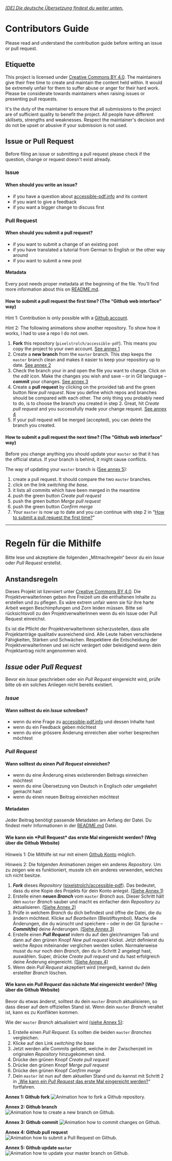 *[[DE] Die deutsche Übersetzung findest du weiter unten.](#de)*

# Contributors Guide

Please read and understand the contribution guide before writing an issue or pull request.

## Etiquette

This project is licensed under [Creative Commons BY 4.0](LICENSE). The maintainers give their free time to create and maintain the content held within. It would be extremely unfair for them to suffer abuse or anger for their hard work. Please be considerate towards maintainers when raising issues or presenting pull requests.

It's the duty of the maintainer to ensure that all submissions to the project are of sufficient quality to benefit the project. All people have different skillsets, strengths and weaknesses. Respect the maintainer's decision and do not be upset or abusive if your submission is not used.

## Issue or Pull Request

Before filing an issue or submitting a pull request please check if the question, change or request doesn't exist already.

### Issue

#### When should you write an issue?

- if you have a question about [accessible-pdf.info](https://accessible-pdf.info/en/) and its content
- if you want to give a feedback
- if you want a bigger change to discuss first

### Pull Request

#### When should you submit a pull request?

- if you want to submit a change of an existing post
- if you have translated a tutorial from German to English or the other way around
- if you want to submit a new post

#### Metadata

Every post needs proper metadata at the beginning of the file. You'll find more information about this on [README.md](README.md).

<h4 id="en-pull-request-first-time">How to submit a pull request the first time? (The “Github web interface” way)</h4>

Hint 1: Contribution is only possible with a [Github account](https://github.com/join).

Hint 2: The following animations show another repository. To show how it works, I had to use a repo I do not own.

1. **Fork** this repository (`pixelstrolch/accessible-pdf`). This means you copy the project to your own account. [See annex 1](#annex1)
2. Create a **new branch** from the `master` branch. This step keeps the `master` branch clean and makes it easier to keep your repository up to date. [See annex 2](#annex2)
3. Check the branch your in and open the file you want to change. Click on the *edit* icon. Make the changes you wish and save – or in Git language – **commit** your changes. [See annex 3](#annex3)
4. Create a **pull request** by clicking on the provided tab and the green button *New pull request*. Now you define which repos and branches should be compared with each other. The only thing you probably need to do, is to choose the branch you created in step 2. Great, hit *Create pull request* and you successfully made your change request. [See annex 4](#annex4)
5. If your pull request will be merged (accepted), you can delete the branch you created.

#### How to submit a pull request the next time? (The “Github web interface” way)

Before you change anything you should update your `master` so that it has the official status. If your branch is behind, it might cause conflicts.

The way of updating your `master` branch is ([See annex 5](#annex5)):

1. create a pull request. It should compare the two `master` branches. 
2. click on the link *switching the base*.
3. it lists all commits which have been merged in the meantime
4. push the green button *Create pull request*
5. push the green button *Merge pull request*
6. push the green button *Confirm merge*
7. Your `master` is now up to date and you can continue with step 2 in “[How to submit a pull request the first time?](#en-pull-request-first-time)”

***

<h1 id="de">Regeln für die Mithilfe</h1>

Bitte lese und akzeptiere die folgenden „Mitmachregeln“ bevor du ein *Issue* oder *Pull Request* erstellst.

## Anstandsregeln

Dieses Projekt ist lizensiert unter [Creative Commons BY 4.0](LICENSE). Die ProjektverwalterInnen geben ihre Freizeit um die enthaltenen Inhalte zu erstellen und zu pflegen. Es wäre extrem unfair wenn sie für ihre harte Arbeit wegen Beschimpfungen und Zorn leiden müssen. Bitte sei rücksichtsvoll zu den ProjektverwalterInnen wenn du ein Issue oder Pull Request einreichst.

Es ist die Pflicht der ProjektverwalterInnen sicherzustellen, dass alle Projektanträge qualitativ ausreichend sind. Alle Leute haben verschiedene Fähigkeiten, Stärken und Schwächen. Respektiere die Entscheidung der ProjektverwalterInnen und sei nicht verärgert oder beleidigend wenn dein Projektantrag nicht angenommen wird.

## *Issue* oder *Pull Request*

Bevor ein *Issue* geschrieben oder ein *Pull Request* eingereicht wird, prüfe bitte ob ein solches Anliegen nicht bereits existiert.

### *Issue*

#### Wann solltest du ein *Issue* schreiben?

- wenn du eine Frage zu [accessible-pdf.info](https://accessible-pdf.info/de/) und dessen Inhalte hast
- wenn du ein Feedback geben möchtest
- wenn du eine grössere Änderung einreichen aber vorher besprechen möchtest

### *Pull Request*

#### Wann solltest du einen *Pull Request* einreichen?

- wenn du eine Änderung eines existierenden Beitrags einreichen möchtest
- wenn du eine Übersetzung von Deutsch in Englisch oder umgekehrt gemacht hast
- wenn du einen neuen Beitrag einreichen möchtest

#### Metadaten

Jeder Beitrag benötigt passende Metadaten am Anfang der Datei. Du findest mehr Informationen in der [README.md](README.md) Datei.

<h4 id="de-pull-request-first-time">Wie kann ein *Pull Request* das erste Mal eingereicht werden? (Weg über die Github Website)</h4>

Hinweis 1: Die Mithilfe ist nur mit einem [Github Konto](https://github.com/join) möglich.

Hinweis 2: Die folgenden Animationen zeigen ein anderes *Repository*. Um zu zeigen wie es funktioniert, musste ich ein anderes verwenden, welches ich nicht besitze.

1. ***Fork*** dieses *Repository* ([pixelstrolch/accessible-pdf](https://github.com/pixelstrolch/accessible-pdf)). Das bedeutet, dass du eine Kopie des Projekts für dein Konto anlegst. [(Siehe Annex 1)](#annex1) 
2. Erstelle einen **neuen *Branch*** vom `master` *Branch* aus. Dieser Schritt hält den `master` *Branch* sauber und macht es einfacher dein *Repository* zu aktualisieren. [(Siehe Annex 2)](#annex2)
3. Prüfe in welchem *Branch* du dich befindest und öffne die Datei, die du ändern möchtest. Klicke auf *Bearbeiten* (Bleistiftsymbol). Mache die Änderungen, die du wünscht und speichere – oder in der Git Sprache – ***Commit(te)*** deine Änderungen. [(Siehe Annex 3)](#annex3)
4. Erstelle einen ***Pull Request*** indem du auf den gleichnamigen Tab und dann auf den grünen Knopf *New pull request* klickst. Jetzt definierst du welche *Repos* miteinander verglichen werden sollen. Normalerweise musst du nur noch dein *Branch*, den du in Schritt 2 angelegt hast, auswählen. Super, drücke *Create pull request* und du hast erfolgreich deine Änderung eingereicht. [(Siehe Annex 4)](#annex4)
5. Wenn dein *Pull Request* akzeptiert wird (merged), kannst du dein erstellter *Branch* löschen.

#### Wie kann ein *Pull Request* das nächste Mal eingereicht werden? (Weg über die Github Website)

Bevor du etwas änderst, solltest du dein `master` *Branch* aktualisieren, so dass dieser auf dem offiziellen Stand ist. Wenn dein `master` *Branch* veraltet ist, kann es zu Konflikten kommen.

Wie der `master` *Branch* aktualisiert wird [(siehe Annex 5)](#annex5):

1. Erstelle einen *Pull Request*. Es sollten die beiden `master` *Branches* vergleichen.
2. Klicke auf den Link *switching the base*
3. Jetzt werden alle Commits gelistet, welche in der Zwischenzeit im originalen *Repository* hinzugekommen sind.
4. Drücke den grünen Knopf *Create pull request*
5. Drücke den grünen Knopf *Merge pull request*
6. Drücke den grünen Knopf *Confirm merge*   
7. Dein `master` ist nun auf dem aktuellen Stand und du kannst mit Schritt 2 in „[Wie kann ein *Pull Request* das erste Mal eingereicht werden?](#de-pull-request-first-time)“ fortfahren.

<strong id="annex1">Annex 1: Github fork</strong>
![Animation how to fork a Github repository.](assets/github_fork.gif)

<strong id="annex2">Annex 2: Github branch</strong>
![Animation how to create a new branch on Github.](assets/github_branch.gif)

<strong id="annex3">Annex 3: Github commit</strong>
![Animation how to commit changes on Github.](assets/github_commit.gif)

<strong id="annex4">Annex 4: Github pull request</strong>
![Animation how to submit a Pull Request on Github.](assets/github_pullRequest.gif)

<strong id="annex5">Annex 5: Github update `master`</strong>
![Animation how to update your master branch on Github.](assets/github_pullRequest_updateMaster.gif)